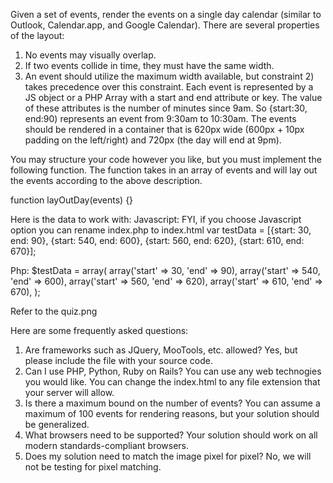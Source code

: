 
Given a set of events, render the events on a single day calendar (similar to Outlook, Calendar.app, and Google Calendar). There are several properties of the layout:

1) No events may visually overlap.
2) If two events collide in time, they must have the same width.
3) An event should utilize the maximum width available, but constraint 2) takes precedence over this constraint.
Each event is represented by a JS object or a PHP Array with a start and end attribute or key. The value of these attributes is the number of minutes since 9am. So {start:30, end:90) represents an event from 9:30am to 10:30am. The events should be rendered in a container that is 620px wide (600px + 10px padding on the left/right) and 720px (the day will end at 9pm).

You may structure your code however you like, but you must implement the following function. The function takes in an array of events and will lay out the events according to the above description.

function layOutDay(events) {}

Here is the data to work with:
Javascript:
FYI, if you choose Javascript option you can rename index.php to index.html
var testData = [{start:  30, end: 90}, {start: 540, end: 600}, {start: 560, end: 620}, {start: 610, end: 670}];

Php:
$testData = array(
	array('start' =>  30, 'end' => 90),
	array('start' => 540, 'end' => 600),
	array('start' => 560, 'end' => 620),
	array('start' => 610, 'end' => 670),
);

Refer to the quiz.png

Here are some frequently asked questions: 
1. Are frameworks such as JQuery, MooTools, etc. allowed? Yes, but please include the file with your source code. 
2. Can I use PHP, Python, Ruby on Rails?  You can use any web technogies you would like.  You can change the index.html to any file extension that your server will allow.
3. Is there a maximum bound on the number of events? You can assume a maximum of 100 events for rendering reasons, but your solution should be generalized. 
4. What browsers need to be supported? Your solution should work on all modern standards-compliant browsers.
5. Does my solution need to match the image pixel for pixel? No, we will not be testing for pixel matching.

 
